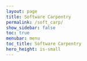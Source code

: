 ```yaml
---
layout: page
title: Software Carpentry
permalink: /soft_carp/
show_sidebar: false
toc: true
menubar: menu
toc_title: Software Carpentry
hero_height: is-small
---
```

